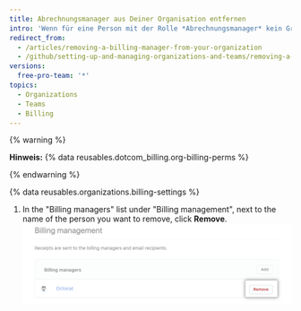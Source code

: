 ```yaml
---
title: Abrechnungsmanager aus Deiner Organisation entfernen
intro: 'Wenn für eine Person mit der Rolle *Abrechnungsmanager* kein Grund mehr besteht, die Abrechnungsinformationen Deiner Organisation anzuzeigen oder zu ändern, kannst Du deren Zugriff auf die Organisation entfernen.'
redirect_from:
  - /articles/removing-a-billing-manager-from-your-organization
  - /github/setting-up-and-managing-organizations-and-teams/removing-a-billing-manager-from-your-organization
versions:
  free-pro-team: '*'
topics:
  - Organizations
  - Teams
  - Billing
---
```


{% warning %}

**Hinweis:** {% data reusables.dotcom_billing.org-billing-perms %}

{% endwarning %}

{% data reusables.organizations.billing-settings %}
1. In the "Billing managers" list under "Billing management", next to the name of the person you want to remove, click **Remove**. ![Abrechnungsmanager entfernen](/assets/images/help/billing/settings_billing_managers_remove_manager.png)
